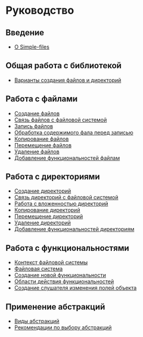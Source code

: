 # Руководство

Введение
--------

* [О Simple-files](intro-simple-files.md)


Общая работа с библиотекой
--------------------------

* [Варианты создания файлов и директорий](options-for-creating-files-and-directories.md)


Работа с файлами
----------------

* [Создание файлов](stub.md)
* [Связь файлов с файловой системой](stub.md)
* [Запись файлов](stub.md)
* [Обработка содержимого фала перед записью](stub.md)
* [Копирование файлов](stub.md)
* [Перемещение файлов](stub.md)
* [Удаление файлов](stub.md)
* [Добавление функциональностей файлам](stub.md)


Работа с директориями
---------------------

* [Создание директорий](stub.md)
* [Связь директорий с файловой системой](stub.md)
* [Работа с вложенностью директорий](stub.md)
* [Копирование директорий](stub.md)
* [Перемещение директорий](stub.md)
* [Удаление директорий](stub.md)
* [Добавление функциональностей директориям](stub.md)


Работа с функциональностями
---------------------------

* [Контекст файловой системы](stub.md)
* [Файловая система](stub.md)
* [Создание новой функциональности](stub.md)
* [Области действия функциональностей](stub.md)
* [Создание слушателя изменения полей объекта](stub.md)


Применение абстракций
---------------------

* [Виды абстракций](stub.md)
* [Рекомендации по выбору абстракций](stub.md)

